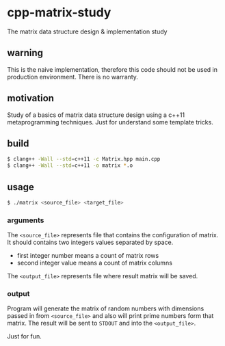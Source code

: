 # cpp-matrix-study

The matrix data structure design &amp; implementation study

## warning

This is the naive implementation, therefore this code should not be used in production environment. There is no warranty.

## motivation

Study of a basics of matrix data structure design using a c++11 metaprogramming techniques. Just for understand some template tricks.

## build

```bash
$ clang++ -Wall --std=c++11 -c Matrix.hpp main.cpp
$ clang++ -Wall --std=c++11 -o matrix *.o
```

## usage

```bash
$ ./matrix <source_file> <target_file>
```

### arguments

The `<source_file>` represents file that contains the configuration of matrix. It should contains two integers values separated by space.

* first integer number means a count of matrix rows
* second integer value means a count of matrix columns

The `<output_file>` represents file where result matrix will be saved.

### output

Program will generate the matrix of random numbers with dimensions passed in from `<source_file>` and also will print prime numbers form that matrix.
The result will be sent to `STDOUT` and into the `<output_file>`.

Just for fun.
